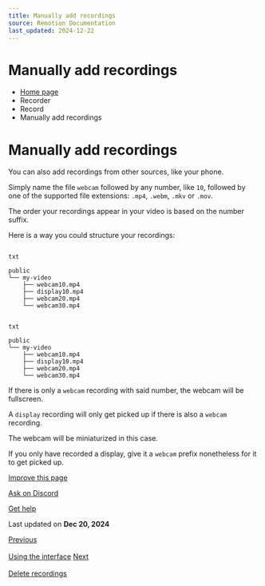```yaml
---
title: Manually add recordings
source: Remotion Documentation
last_updated: 2024-12-22
---
```


# Manually add recordings

- [Home page](/)
- Recorder
- Record
- Manually add recordings

# Manually add recordings

You can also add recordings from other sources, like your phone.

Simply name the file `webcam` followed by any number, like `10`, followed by one of the supported file extensions: `.mp4`, `.webm`, `.mkv` or `.mov`.

The order your recordings appear in your video is based on the number suffix.

Here is a way you could structure your recordings:

```

txt

public
└── my-video
    ├── webcam10.mp4
    ├── display10.mp4
    ├── webcam20.mp4
    └── webcam30.mp4
```

```

txt

public
└── my-video
    ├── webcam10.mp4
    ├── display10.mp4
    ├── webcam20.mp4
    └── webcam30.mp4
```

If there is only a `webcam` recording with said number, the webcam will be fullscreen.

A `display` recording will only get picked up if there is also a `webcam` recording.

The webcam will be miniaturized in this case.

If you only have recorded a display, give it a `webcam` prefix nonetheless for it to get picked up.

[Improve this page](https://github.com/remotion-dev/remotion/edit/main/packages/docs/docs/recorder/record/manually.mdx)

[Ask on Discord](https://remotion.dev/discord)

[Get help](/docs/get-help)

Last updated on **Dec 20, 2024**

[Previous\
\
Using the interface](/docs/recorder/record/) [Next\
\
Delete recordings](/docs/recorder/record/delete)
